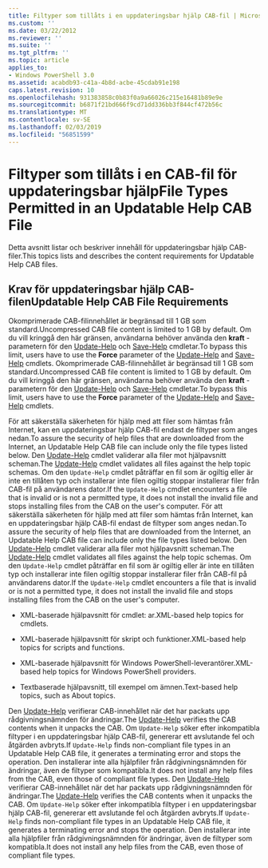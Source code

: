 ```yaml
---
title: Filtyper som tillåts i en uppdateringsbar hjälp CAB-fil | Microsoft Docs
ms.custom: ''
ms.date: 03/22/2012
ms.reviewer: ''
ms.suite: ''
ms.tgt_pltfrm: ''
ms.topic: article
applies_to:
- Windows PowerShell 3.0
ms.assetid: acabdb93-c41a-4b8d-acbe-45cdab91e198
caps.latest.revision: 10
ms.openlocfilehash: 931383858c0b83f0a9a66026c215e16481b89e9e
ms.sourcegitcommit: b6871f21bd666f9cd71dd336bb3f844cf472b56c
ms.translationtype: MT
ms.contentlocale: sv-SE
ms.lasthandoff: 02/03/2019
ms.locfileid: "56851599"
---
```

# <a name="file-types-permitted-in-an-updatable-help-cab-file"></a><span data-ttu-id="9e8e3-102">Filtyper som tillåts i en CAB-fil för uppdateringsbar hjälp</span><span class="sxs-lookup"><span data-stu-id="9e8e3-102">File Types Permitted in an Updatable Help CAB File</span></span>

<span data-ttu-id="9e8e3-103">Detta avsnitt listar och beskriver innehåll för uppdateringsbar hjälp CAB-filer.</span><span class="sxs-lookup"><span data-stu-id="9e8e3-103">This topics lists and describes the content requirements for Updatable Help CAB files.</span></span>

## <a name="updatable-help-cab-file-requirements"></a><span data-ttu-id="9e8e3-104">Krav för uppdateringsbar hjälp CAB-filen</span><span class="sxs-lookup"><span data-stu-id="9e8e3-104">Updatable Help CAB File Requirements</span></span>

<span data-ttu-id="9e8e3-105">Okomprimerade CAB-filinnehållet är begränsad till 1 GB som standard.</span><span class="sxs-lookup"><span data-stu-id="9e8e3-105">Uncompressed CAB file content is limited to 1 GB by default.</span></span> <span data-ttu-id="9e8e3-106">Om du vill kringgå den här gränsen, användarna behöver använda den **kraft** -parametern för den [Update-Help](/powershell/module/Microsoft.PowerShell.Core/Update-Help) och [Save-Help](/powershell/module/Microsoft.PowerShell.Core/Save-Help) cmdletar.</span><span class="sxs-lookup"><span data-stu-id="9e8e3-106">To bypass this limit, users have to use the **Force** parameter of the [Update-Help](/powershell/module/Microsoft.PowerShell.Core/Update-Help) and [Save-Help](/powershell/module/Microsoft.PowerShell.Core/Save-Help) cmdlets.</span></span>
<span data-ttu-id="9e8e3-107">Okomprimerade CAB-filinnehållet är begränsad till 1 GB som standard.</span><span class="sxs-lookup"><span data-stu-id="9e8e3-107">Uncompressed CAB file content is limited to 1 GB by default.</span></span> <span data-ttu-id="9e8e3-108">Om du vill kringgå den här gränsen, användarna behöver använda den **kraft** -parametern för den [Update-Help](/powershell/module/Microsoft.PowerShell.Core/Update-Help) och [Save-Help](/powershell/module/Microsoft.PowerShell.Core/Save-Help) cmdletar.</span><span class="sxs-lookup"><span data-stu-id="9e8e3-108">To bypass this limit, users have to use the **Force** parameter of the [Update-Help](/powershell/module/Microsoft.PowerShell.Core/Update-Help) and [Save-Help](/powershell/module/Microsoft.PowerShell.Core/Save-Help) cmdlets.</span></span>

<span data-ttu-id="9e8e3-109">För att säkerställa säkerheten för hjälp med att filer som hämtas från Internet, kan en uppdateringsbar hjälp CAB-fil endast de filtyper som anges nedan.</span><span class="sxs-lookup"><span data-stu-id="9e8e3-109">To assure the security of help files that are downloaded from the Internet, an Updatable Help CAB file can include only the file types listed below.</span></span> <span data-ttu-id="9e8e3-110">Den [Update-Help](/powershell/module/Microsoft.PowerShell.Core/Update-Help) cmdlet validerar alla filer mot hjälpavsnitt scheman.</span><span class="sxs-lookup"><span data-stu-id="9e8e3-110">The [Update-Help](/powershell/module/Microsoft.PowerShell.Core/Update-Help) cmdlet validates all files against the help topic schemas.</span></span> <span data-ttu-id="9e8e3-111">Om den `Update-Help` cmdlet påträffar en fil som är ogiltig eller är inte en tillåten typ och installerar inte filen ogiltig stoppar installerar filer från CAB-fil på användarens dator.</span><span class="sxs-lookup"><span data-stu-id="9e8e3-111">If the `Update-Help` cmdlet encounters a file that is invalid or is not a permitted type, it does not install the invalid file and stops installing files from the CAB on the user's computer.</span></span>
<span data-ttu-id="9e8e3-112">För att säkerställa säkerheten för hjälp med att filer som hämtas från Internet, kan en uppdateringsbar hjälp CAB-fil endast de filtyper som anges nedan.</span><span class="sxs-lookup"><span data-stu-id="9e8e3-112">To assure the security of help files that are downloaded from the Internet, an Updatable Help CAB file can include only the file types listed below.</span></span> <span data-ttu-id="9e8e3-113">Den [Update-Help](/powershell/module/Microsoft.PowerShell.Core/Update-Help) cmdlet validerar alla filer mot hjälpavsnitt scheman.</span><span class="sxs-lookup"><span data-stu-id="9e8e3-113">The [Update-Help](/powershell/module/Microsoft.PowerShell.Core/Update-Help) cmdlet validates all files against the help topic schemas.</span></span> <span data-ttu-id="9e8e3-114">Om den `Update-Help` cmdlet påträffar en fil som är ogiltig eller är inte en tillåten typ och installerar inte filen ogiltig stoppar installerar filer från CAB-fil på användarens dator.</span><span class="sxs-lookup"><span data-stu-id="9e8e3-114">If the `Update-Help` cmdlet encounters a file that is invalid or is not a permitted type, it does not install the invalid file and stops installing files from the CAB on the user's computer.</span></span>

- <span data-ttu-id="9e8e3-115">XML-baserade hjälpavsnitt för cmdlet: ar.</span><span class="sxs-lookup"><span data-stu-id="9e8e3-115">XML-based help topics for cmdlets.</span></span>

- <span data-ttu-id="9e8e3-116">XML-baserade hjälpavsnitt för skript och funktioner.</span><span class="sxs-lookup"><span data-stu-id="9e8e3-116">XML-based help topics for scripts and functions.</span></span>

- <span data-ttu-id="9e8e3-117">XML-baserade hjälpavsnitt för Windows PowerShell-leverantörer.</span><span class="sxs-lookup"><span data-stu-id="9e8e3-117">XML-based help topics for Windows PowerShell providers.</span></span>

- <span data-ttu-id="9e8e3-118">Textbaserade hjälpavsnitt, till exempel om ämnen.</span><span class="sxs-lookup"><span data-stu-id="9e8e3-118">Text-based help topics, such as About topics.</span></span>

<span data-ttu-id="9e8e3-119">Den [Update-Help](/powershell/module/Microsoft.PowerShell.Core/Update-Help) verifierar CAB-innehållet när det har packats upp rådgivningsnämnden för ändringar.</span><span class="sxs-lookup"><span data-stu-id="9e8e3-119">The [Update-Help](/powershell/module/Microsoft.PowerShell.Core/Update-Help) verifies the CAB contents when it unpacks the CAB.</span></span> <span data-ttu-id="9e8e3-120">Om `Update-Help` söker efter inkompatibla filtyper i en uppdateringsbar hjälp CAB-fil, genererar ett avslutande fel och åtgärden avbryts.</span><span class="sxs-lookup"><span data-stu-id="9e8e3-120">If `Update-Help` finds non-compliant file types in an Updatable Help CAB file, it generates a terminating error and stops the operation.</span></span> <span data-ttu-id="9e8e3-121">Den installerar inte alla hjälpfiler från rådgivningsnämnden för ändringar, även de filtyper som kompatibla.</span><span class="sxs-lookup"><span data-stu-id="9e8e3-121">It does not install any help files from the CAB, even those of compliant file types.</span></span>
<span data-ttu-id="9e8e3-122">Den [Update-Help](/powershell/module/Microsoft.PowerShell.Core/Update-Help) verifierar CAB-innehållet när det har packats upp rådgivningsnämnden för ändringar.</span><span class="sxs-lookup"><span data-stu-id="9e8e3-122">The [Update-Help](/powershell/module/Microsoft.PowerShell.Core/Update-Help) verifies the CAB contents when it unpacks the CAB.</span></span> <span data-ttu-id="9e8e3-123">Om `Update-Help` söker efter inkompatibla filtyper i en uppdateringsbar hjälp CAB-fil, genererar ett avslutande fel och åtgärden avbryts.</span><span class="sxs-lookup"><span data-stu-id="9e8e3-123">If `Update-Help` finds non-compliant file types in an Updatable Help CAB file, it generates a terminating error and stops the operation.</span></span> <span data-ttu-id="9e8e3-124">Den installerar inte alla hjälpfiler från rådgivningsnämnden för ändringar, även de filtyper som kompatibla.</span><span class="sxs-lookup"><span data-stu-id="9e8e3-124">It does not install any help files from the CAB, even those of compliant file types.</span></span>